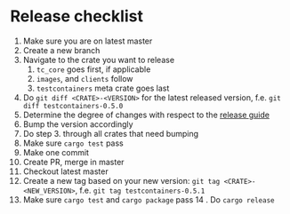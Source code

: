 # Release checklist

1. Make sure you are on latest master
2. Create a new branch
3. Navigate to the crate you want to release
    1. `tc_core` goes first, if applicable
    2. `images`, and `clients` follow
    3. `testcontainers` meta crate goes last
4. Do `git diff <CRATE>-<VERSION>` for the latest released version, f.e. `git diff testcontainers-0.5.0`
5. Determine the degree of changes with respect to the [release guide](./RELEASING.md)
6. Bump the version accordingly
7. Do step 3. through all crates that need bumping
8. Make sure `cargo test` pass
9. Make one commit
10. Create PR, merge in master
11. Checkout latest master
12. Create a new tag based on your new version: `git tag <CRATE>-<NEW_VERSION>`, f.e. `git tag testcontainers-0.5.1`
13. Make sure `cargo test` and `cargo package` pass
14  . Do `cargo release`
